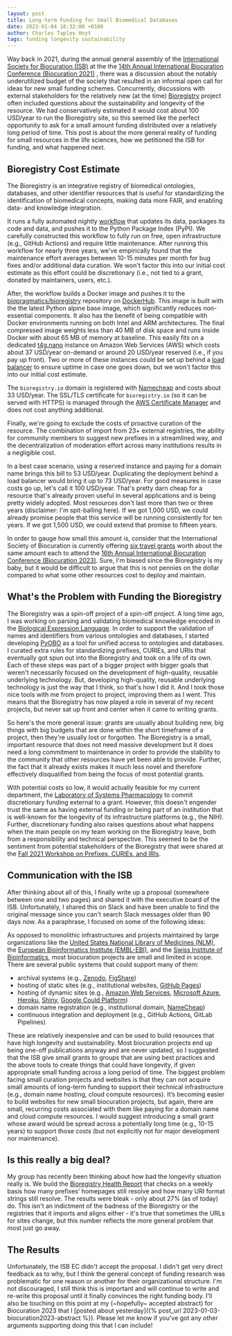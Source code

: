 ```yaml
---
layout: post
title: Long-term Funding for Small Biomedical Databases
date: 2023-01-04 16:32:00 +0100
author: Charles Tapley Hoyt
tags: funding longevity sustainability
---
```


Way back in 2021, during the annual general assembly of
the [International Society for Biocuration (ISB)](https://www.biocuration.org) at the
the [14th Annual International Biocuration Conference (Biocuration 2021)](https://www.biocuration.org/14th-annual-biocuration-conference-virtual/)
,
there was a discussion about the notably underutilized budget of the society that resulted in an informal open call for
ideas for new small funding schemes. Concurrently, discussions with external stakeholders for the relatively new
(at the time) [Bioregistry](https://bioregistry.io) project often included questions about the sustainability and
longevity of the resource. We had conservatively estimated it would cost about 100 USD/year to run the
Bioregistry site, so this seemed like the perfect opportunity to ask for a small amount funding distributed over a
relatively long period of time. This post is about the more general reality of funding for small resources in the life
sciences, how we petitioned the ISB for funding, and what happened next.

## Bioregistry Cost Estimate

The Bioregistry is an integrative registry of biomedical ontologies, databases, and other identifier resources that
is useful for standardizing the identification of biomedical concepts, making data more FAIR, and enabling data-
and knowledge integration.

It runs a fully automated nightly [workflow](https://github.com/biopragmatics/bioregistry/actions/workflows/update.yml)
that updates its data, packages its code and data, and pushes it to the Python Package Index (PyPI). We carefully
constructed this workflow to fully run on free, open infrastructure (e.g., GitHub Actions) and require little
maintenance. After running this workflow for nearly three years, we've empirically found that the maintenance effort
averages between 10-15 minutes per month for bug fixes and/or additional data curation. We won't factor this into our
initial cost estimate as this effort could be discretionary (i.e., not tied to a grant, donated by maintainers, users,
etc.).

After, the workflow builds a Docker image
and pushes it to the [biopragmatics/bioregistry](https://hub.docker.com/r/biopragmatics/bioregistry) repository
on [DockerHub](https://hub.docker.com). This image is built with the the latest Python alpine base image, which
significantly reduces non-essential components. It also has the benefit of being compatible with Docker environments
running on both Intel and ARM architectures. The final compressed image weights less than 40 MB of disk space and
runs inside Docker with about 65 MB of memory at baseline. This easily fits on a dedicated
[t4g.nano](https://aws.amazon.com/ec2/instance-types/t4/) instance on Amazon Web Services (AWS) which
costs about 37 USD/year on-demand or around 20 USD/year reserved (i.e., if you pay up front). Two or more of these
instances could be set up behind a [load balancer](https://aws.amazon.com/what-is/load-balancing/) to ensure uptime in
case one goes down, but we won't factor this into our initial cost estimate.

The `bioregistry.io` domain is registered with [Namecheap](https://www.namecheap.com) and costs about
33 USD/year. The SSL/TLS certificate for `bioregistry.io` (so it can be served with HTTPS) is managed through the
[AWS Certificate Manager](https://aws.amazon.com/certificate-manager/) and does not cost anything additional.

Finally, we're going to exclude the costs of proactive curation of the resource. The combination of import from
23+ external registries, the ability for community members to suggest new prefixes in a streamlined way, and the
decentralization of moderation effort across many institutions results in a negligible cost.

In a best case scenario, using a reserved instance and paying for a domain name brings this bill to 53 USD/year.
Duplicating the deployment behind a load balancer would bring it up to 73 USD/year. For good measures in case costs go
up, let's call it 100 USD/year. That's pretty darn cheap for a resource that's already proven useful in several
applications and is being pretty widely adopted. Most resources don't last more than two or three years (disclaimer: I'm
spit-balling here). If we got 1,000 USD, we could already promise people that this service will be running consistently
for ten years. If we got 1,500 USD, we could extend that promise to fifteen years.

In order to gauge how small this amount is, consider that the International Society of Biocuration
is currently offering [six travel grants](https://www.biocuration.org/travel-fellowship/) worth about the same amount
each to attend
the [16th Annual International Biocuration Conference (Biocuration 2023)](https://biocuration2023.github.io/).
Sure, I'm biased since the Bioregistry is my baby, but it would be difficult to argue that this is not pennies on the
dollar compared to what some other resources cost to deploy and maintain.

## What's the Problem with Funding the Bioregistry

The Bioregistry was a spin-off project of a spin-off project. A long time ago, I was working on parsing and validating
biomedical knowledge encoded in the [Biological Expression Language](https://biological-expression-language.github.io/).
In order to support the validation of names and identifiers from various ontologies and databases, I started developing
[PyOBO](https://github.com/pyobo/pyobo) as a tool for unified access to ontologies and databases. I curated extra rules
for standardizing prefixes, CURIEs, and URIs that eventually got spun out into the Bioregistry and took on a life of its
own. Each of these steps was part of a bigger project with bigger goals that weren't necessarily focused on the
development of high-quality, reusable underlying technology. But, developing high-quality, reusable underlying
technology is just the way that I think, so that's how I did it. And I took those nice tools with me from project to
project, improving them as I went. This means that the Bioregistry has now played a role in several of my recent
projects, but never sat up front and center when it came to writing grants.

So here's the more general issue: grants are usually about building new, big things with big budgets that are done
within the short timeframe of a project, then they're usually lost or forgotten. The Bioregistry is a small, important
resource that does not need massive development but it does need a long commitment to maintenance in order to provide
the stability to the community that other resources have yet been able to provide. Further, the fact that it already
exists makes it much less novel and therefore effectively disqualified from being the focus of most potential grants.

With potential costs so low, it would actually feasible for my current department,
the [Laboratory of Systems Pharmacology](https://labsyspharm.org) to commit discretionary funding external to a grant.
However, this doesn't engender trust the same as having external funding or being part of an institution that is
well-known for the longevity of its infrastructure platforms (e.g., the NIH). Further, discretionary funding
also raises questions about what happens when the main people on my team working on the Bioregistry leave,
both from a responsibility and technical perspective. This seemed to be the sentiment from potential stakeholders
of the Bioregistry that were shared at
the [Fall 2021 Workshop on Prefixes, CURIEs, and IRIs](https://biopragmatics.github.io/workshops/WPCI2021.html).

## Communication with the ISB

After thinking about all of this, I finally write up a proposal (somewhere between one and two pages) and shared
it with the executive board of the ISB. Unfortunately, I shared this on Slack and have been unable to find the original
message since you can't search Slack messages older than 90 days now. As a paraphrase, I focused on some of the
following ideas:

As opposed to monolithic infrastructures and projects maintained by large
organizations like
the [United States National Library of Medicines (NLM)](https://www.nlm.nih.gov),
the [European Bioinformatics Institute (EMBL-EBI)](https://www.ebi.ac.uk), and
the [Swiss Institute of Bioinformatics](https://www.sib.swiss), most
biocuration projects are small and limited in scope. There are several
public systems that could support many of them:

- archival systems (e.g., [Zenodo](https://zenodo.org), [FigShare](https://figshare.com))
- hosting of static sites (e.g., institutional websites, [GitHub Pages](https://pages.github.com/))
- hosting of dynamic sites (e.g., [Amazon Web Services](https://aws.amazon.com/),
  [Microsoft Azure](https://azure.microsoft.com/en-us/), [Heroku](https://www.heroku.com/),
  [Shiny](https://www.shinyapps.io/), [Google Could Platform](https://cloud.google.com/))
- domain name registration (e.g., institutional domain, [NameCheap](https://www.namecheap.com/))
- continuous integration and deployment (e.g., GitHub Actions, GitLab Pipelines)

These are relatively inexpensive and can be used to build resources that have high longevity and sustainability.
Most biocuration projects end up being one-off publications anyway and are never updated, so I suggested that the ISB
give small grants to groups that are using best practices and the above tools to create things that could have
longevity, if given appropriate small funding across a long period of time. The biggest problem facing small curation
projects and websites is that they can not acquire small amounts of long-term funding to support their technical
infrastructure (e.g., domain name hosting, cloud compute resources). It’s becoming easier to build websites for new
small biocuration projects, but again, there are small, recurring costs associated with them like paying for a domain
name and cloud compute resources. I would suggest introducing a small grant whose award would be spread across a
potentially long time (e.g., 10-15 years) to support those costs (but not explicitly not for major development nor
maintenance).

## Is this really a big deal?

My group has recently been thinking about how bad the longevity situation really is. We build the [Bioregistry Health
Report](https://biopragmatics.github.io/bioregistry/health/) that checks on a weekly basis how many prefixes' homepages
still resolve and how many URI format strings still resolve. The results were bleak - only about 27% (as of today) do.
This isn't an indictment of the badness of the Bioregistry or the registries that it imports and aligns either - it's
true that sometimes the URLs for sites change, but this number reflects the more general problem that most just go away.

## The Results

Unfortunately, the ISB EC didn't accept the proposal. I didn't get very direct feedback as to why, but I think the
general concept of funding research was problematic for one reason or another for their organizational structure. I'm
not discouraged, I still think this is important and will continue to write and re-write this proposal until it finally
convinces the right funding body. I'll also be touching on this point at my (~hopefully~ accepted abstract) for
Biocuration 2023 that I [posted about yesterday]({% post_url 2023-01-03-biocuration2023-abstract %}). Please let me know
if you've got any other arguments supporting doing this that I can include!
